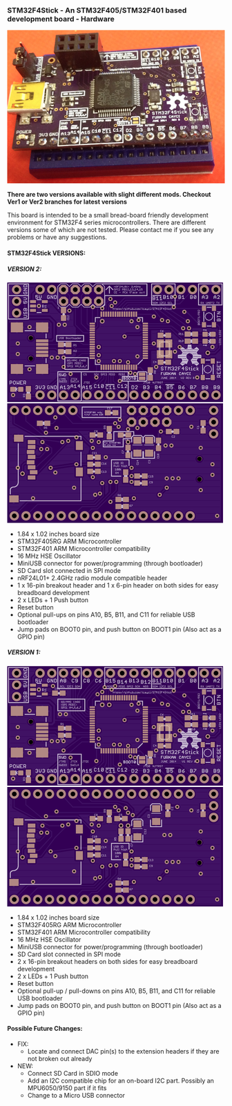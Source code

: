 ### STM32F4Stick - An STM32F405/STM32F401 based development board - Hardware

![Version 2 - Final](v2-board.png "Final")

**There are two versions available with slight different mods. Checkout Ver1 or Ver2 branches for latest versions**

This board is intended to be a small bread-board friendly development environment for STM32F4 series microcontrollers. There are different versions some of which are not tested. Please contact me if you see any problems or have any suggestions.

#### STM32F4Stick VERSIONS:

##### VERSION 2:

![Version 2 - Top Side](v2-board-top.png "Top Side")
![Version 2 - Bottom Side](v2-board-bot.png "Bottom Side")

* 1.84 x 1.02 inches board size
* STM32F405RG ARM Microcontroller
* STM32F401 ARM Microcontroller compatibility
* 16 MHz HSE Oscillator
* MiniUSB connector for power/programming (through bootloader)
* SD Card slot connected in SPI mode
* nRF24L01+ 2.4GHz radio module compatible header
* 1 x 16-pin breakout header and 1 x 6-pin header on both sides for easy breadboard development
* 2 x LEDs + 1 Push button
* Reset button
* Optional pull-ups on pins A10, B5, B11, and C11 for reliable USB bootloader
* Jump pads on BOOT0 pin, and push button on BOOT1 pin (Also act as a GPIO pin)

##### VERSION 1:

![Version 1 - Top Side](v1-board-top.png "Top Side")
![Version 1 - Bottom Side](v1-board-bot.png "Bottom Side")

* 1.84 x 1.02 inches board size
* STM32F405RG ARM Microcontroller
* STM32F401 ARM Microcontroller compatibility
* 16 MHz HSE Oscillator
* MiniUSB connector for power/programming (through bootloader)
* SD Card slot connected in SPI mode
* 2 x 16-pin breakout headers on both sides for easy breadboard development
* 2 x LEDs + 1 Push button
* Reset button
* Optional pull-up / pull-downs on pins A10, B5, B11, and C11 for reliable USB bootloader
* Jump pads on BOOT0 pin, and push button on BOOT1 pin (Also act as a GPIO pin)

#### Possible Future Changes:
* FIX:
  * Locate and connect DAC pin(s) to the extension headers if they are not broken out already
* NEW:
  * Connect SD Card in SDIO mode
  * Add an I2C compatible chip for an on-board I2C part. Possibly an MPU6050/9150 part if it fits
  * Change to a Micro USB connector
